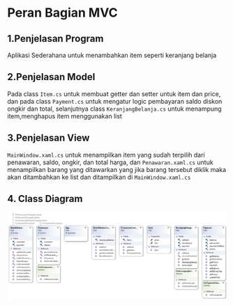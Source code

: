 # Peran Bagian MVC

## 1.Penjelasan Program
Aplikasi Sederahana untuk menambahkan item seperti keranjang belanja

## 2.Penjelasan Model
Pada class `Item.cs` untuk membuat getter dan setter untuk item dan price, 
dan pada class `Payment.cs` untuk mengatur logic pembayaran saldo diskon ongkir dan total, 
selanjutnya class `KeranjangBelanja.cs` untuk menampung item,menghapus item menggunakan list

## 3.Penjelasan View
`MainWindow.xaml.cs` untuk menampilkan item yang sudah terpilih dari penawaran, saldo, ongkir, dan total harga, 
dan `Penawaran.xaml.cs` untuk menampilkan barang yang ditawarkan yang 
jika barang tersebut diklik maka akan ditambahkan ke list dan ditampilkan di `MainWindow.xaml.cs`

## 4. Class Diagram
![class Diagram](https://github.com/Hernanda2829/PeranBagianMVC/blob/master/ClassDiagram1.png)
